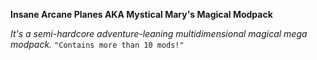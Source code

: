 **Insane Arcane Planes AKA Mystical Mary's Magical Modpack**

*It's a semi-hardcore adventure-leaning multidimensional magical mega modpack.*
```"Contains more than 10 mods!"```
